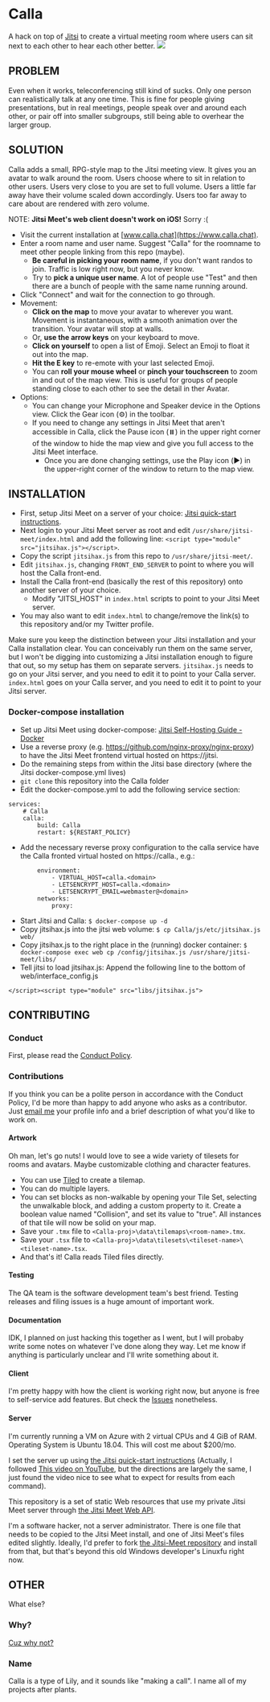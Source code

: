 ﻿# Calla

A hack on top of [Jitsi](https://jitsi.org) to create a virtual meeting room where users can sit next to each other to hear each other better.
<img src="https://raw.githubusercontent.com/capnmidnight/Calla/master/repo-preview.jpg">

## PROBLEM

Even when it works, teleconferencing still kind of sucks. Only one person can realistically talk at any one time. This is fine for people giving presentations, but in real meetings, people speak over and around each other, or pair off into smaller subgroups, still being able to overhear the larger group.

## SOLUTION

Calla adds a small, RPG-style map to the Jitsi meeting view. It gives you an avatar to walk around the room. Users choose where to sit in relation to other users. Users very close to you are set to full volume. Users a little far away have their volume scaled down accordingly. Users too far away to care about are rendered with zero volume.

NOTE: __Jitsi Meet's web client doesn't work on iOS!__ Sorry :(

- Visit the current installation at [www.calla.chat](https://www.calla.chat).
- Enter a room name and user name. Suggest "Calla" for the roomname to meet other people linking from this repo (maybe). 
  - __Be careful in picking your room name__, if you don't want randos to join. Traffic is low right now, but you never know. 
  - Try to __pick a unique user name__. A lot of people use "Test" and then there are a bunch of people with the same name running around.
- Click "Connect" and wait for the connection to go through.
- Movement:
  - __Click on the map__ to move your avatar to wherever you want. Movement is instantaneous, with a smooth animation over the transition. Your avatar will stop at walls.
  - Or, __use the arrow keys__ on your keyboard to move.
  - __Click on yourself__ to open a list of Emoji. Select an Emoji to float it out into the map.
  - __Hit the E key__ to re-emote with your last selected Emoji.
  - You can __roll your mouse wheel__ or __pinch your touchscreen__ to zoom in and out of the map view. This is useful for groups of people standing close to each other to see the detail in ther Avatar.
- Options:
  - You can change your Microphone and Speaker device in the Options view. Click the Gear icon (⚙️) in the toolbar. 
  - If you need to change any settings in Jitsi Meet that aren't accessible in Calla, click the Pause icon (⏸️) in the upper right corner of the window to hide the map view and give you full access to the Jitsi Meet interface. 
    - Once you are done changing settings, use the Play icon (▶️) in the upper-right corner of the window to return to the map view.

## INSTALLATION

- First, setup Jitsi Meet on a server of your choice: [Jitsi quick-start instructions](https://github.com/jitsi/jitsi-meet/blob/master/doc/quick-install.md).
- Next login to your Jitsi Meet server as root and edit `/usr/share/jitsi-meet/index.html` and add the following line: `<script type="module" src="jitsihax.js"></script>`.
- Copy the script `jitsihax.js` from this repo to `/usr/share/jitsi-meet/`.
- Edit `jitsihax.js`, changing `FRONT_END_SERVER` to point to where you will host the Calla front-end.
- Install the Calla front-end (basically the rest of this repository) onto another server of your choice.
  - Modify "JITSI_HOST" in `index.html` scripts to point to your Jitsi Meet server.
- You may also want to edit `index.html` to change/remove the link(s) to this repository and/or my Twitter profile.
  
Make sure you keep the distinction between your Jitsi installation and your Calla installation clear. You can conceivably run them on the same server, but I won't be digging into customizing a Jitsi installation enough to figure that out, so my setup has them on separate servers. `jitsihax.js` needs to go on your Jitsi server, and you need to edit it to point to your Calla server. `index.html` goes on your Calla server, and you need to edit it to point to your Jitsi server.

### Docker-compose installation

- Set up Jitsi Meet using docker-compose: [Jitsi Self-Hosting Guide - Docker](https://jitsi.github.io/handbook/docs/devops-guide/devops-guide-docker)
- Use a reverse proxy (e.g. https://github.com/nginx-proxy/nginx-proxy) to have the Jitsi Meet frontend virtual hosted on https://jitsi.<domain>
- Do the remaining steps from within the Jitsi base directory (where the Jitsi docker-compose.yml lives)
- `git clone` this repository into the Calla folder
- Edit the docker-compose.yml to add the following service section:
```
services:
    # Calla
    calla:
        build: Calla
        restart: ${RESTART_POLICY}
```
- Add the necessary reverse proxy configuration to the calla service have the Calla fronted virtual hosted on https://calla.<domain>, e.g.:
```
        environment:
            - VIRTUAL_HOST=calla.<domain>
            - LETSENCRYPT_HOST=calla.<domain>
            - LETSENCRYPT_EMAIL=webmaster@<domain>
        networks:
            proxy:
```
- Start Jitsi and Calla: `$ docker-compose up -d`
- Copy jitsihax.js into the jitsi web volume: `$ cp Calla/js/etc/jitsihax.js web/`
- Copy jitsihax.js to the right place in the (running) docker container: `$ docker-compose exec web cp /config/jitsihax.js /usr/share/jitsi-meet/libs/`
- Tell jitsi to load jitsihax.js: Append the following line to the bottom of web/interface_config.js
```
</script><script type="module" src="libs/jitsihax.js">
```

## CONTRIBUTING

### Conduct

First, please read the [Conduct Policy](CONDUCT.md).

### Contributions

If you think you can be a polite person in accordance with the Conduct Policy, I'd be more than happy to add anyone who asks as a contributor. Just [email me](sean.mcbeth+gh@gmail.com) your profile info and a brief description of what you'd like to work on.

#### Artwork

Oh man, let's go nuts! I would love to see a wide variety of tilesets for rooms and avatars. Maybe customizable clothing and character features. 

- You can use [Tiled](https://www.mapeditor.org/) to create a tilemap.
- You can do multiple layers.
- You can set blocks as non-walkable by opening your Tile Set, selecting the unwalkable block, and adding a custom property to it. Create a boolean value named "Collision", and set its value to "true". All instances of that tile will now be solid on your map.
- Save your `.tmx` file to `<Calla-proj>\data\tilemaps\<room-name>.tmx`.
- Save your `.tsx` file to `<Calla-proj>\data\tilesets\<tileset-name>\<tileset-name>.tsx`.
- And that's it! Calla reads Tiled files directly.

#### Testing

The QA team is the software development team's best friend. Testing releases and filing issues is a huge amount of important work.

#### Documentation

IDK, I planned on just hacking this together as I went, but I will probaby write some notes on whatever I've done along they way. Let me know if anything is particularly unclear and I'll write something about it.

#### Client

I'm pretty happy with how the client is working right now, but anyone is free to self-service add features. But check the [Issues](https://github.com/capnmidnight/Calla/issues) nonetheless.

#### Server

I'm currently running a VM on Azure with 2 virtual CPUs and 4 GiB of RAM. Operating System is Ubuntu 18.04. This will cost me about $200/mo.

I set the server up using [the Jitsi quick-start instructions](https://github.com/jitsi/jitsi-meet/blob/master/doc/quick-install.md) (Actually, I followed [This video on YouTube](https://www.youtube.com/watch?v=8KR0AhDZF2A), but the directions are largely the same, I just found the video nice to see what to expect for results from each command). 

This repository is a set of static Web resources that use my private Jitsi Meet server through [the Jitsi Meet Web API](https://github.com/jitsi/jitsi-meet/blob/master/doc/api.md).

I'm a software hacker, not a server administrator. There is one file that needs to be copied to the Jitsi Meet install, and one of Jitsi Meet's files edited slightly. Ideally, I'd prefer to fork [the Jitsi-Meet repository](https://github.com/jitsi/jitsi-meet) and install from that, but that's beyond this old Windows developer's Linuxfu right now.

## OTHER

What else?

### Why?

[Cuz why not?](https://www.youtube.com/watch?v=YEwlW5sHQ4Q)

### Name

Calla is a type of Lily, and it sounds like "making a call". I name all of my projects after plants.
